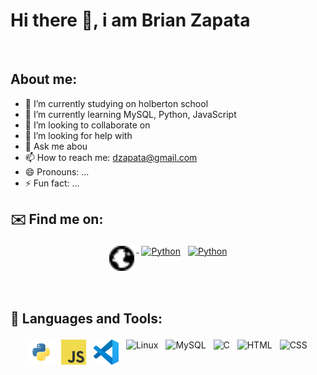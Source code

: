 # Hi there 👋, i am Brian Zapata

<br />

## About me:

- 🔭 I’m currently studying on holberton school
- 🌱 I’m currently learning MySQL, Python, JavaScript
- 👯 I’m looking to collaborate on
- 🤔 I’m looking for help with
- 💬 Ask me abou
- 📫 How to reach me: dzapata@gmail.com
- 😄 Pronouns: ...
- ⚡ Fun fact: ...

## ✉️ Find me on:

<p align="center">
 <a href="https://charalambosioannou.github.io/" target="_blank" rel="noopener noreferrer"> <img src="https://raw.githubusercontent.com/iconic/open-iconic/master/svg/globe.svg" alt="Python" height="40" style="vertical-align:top; margin:4px"> </a>
 <a href="https://linkedin.com/in/charalambosioannou" target="_blank" rel="noopener noreferrer"> <img src="https://cdn.jsdelivr.net/npm/simple-icons@v3/icons/linkedin.svg" alt="Python" height="40" style="vertical-align:top; margin:4px"></a>
 <a href="mailto:cioannou1997@gmail.com"> <img src="https://cdn.jsdelivr.net/npm/simple-icons@v3/icons/gmail.svg" alt="Python" height="40" style="vertical-align:top; margin:4px"></a>
</p>

<br />

## 🧰 Languages and Tools:
<p align="center">
<img src="https://raw.githubusercontent.com/github/explore/80688e429a7d4ef2fca1e82350fe8e3517d3494d/topics/python/python.png" alt="Python" height="40" style="vertical-align:top; margin:4px">
<img src="https://raw.githubusercontent.com/github/explore/80688e429a7d4ef2fca1e82350fe8e3517d3494d/topics/javascript/javascript.png" alt="Javascript" height="40" style="vertical-align:top; margin:4px">
<img src="https://raw.githubusercontent.com/github/explore/80688e429a7d4ef2fca1e82350fe8e3517d3494d/topics/visual-studio-code/visual-studio-code.png" alt="VS Code" height="40" style="vertical-align:top; margin:4px">
<img src="https://upload.wikimedia.org/wikipedia/commons/thumb/3/35/Tux.svg/800px-Tux.svg.png" alt="Linux" height="40" style="vertical-align:top; margin:4px">
<img src="https://www.mysql.com/common/logos/logo-mysql-170x115.png" alt="MySQL" height="40" style="vertical-align:top; margin:4px">
<img src="https://e7.pngegg.com/pngimages/465/779/png-clipart-blue-and-white-c-logo-the-c-programming-language-computer-programming-computer-icons-programmer-blue-angle-thumbnail.png" alt="C" height="40" style="vertical-align:top; margin:4px">
<img src="https://e7.pngegg.com/pngimages/780/934/png-clipart-html-logo-html5-logo-icons-logos-emojis-tech-companies-thumbnail.png" alt="HTML" height="40" style="vertical-align:top; margin:4px">
<img src="https://image.flaticon.com/icons/png/512/919/919826.png" alt="CSS" height="40" style="vertical-align:top; margin:4px">
</p>
